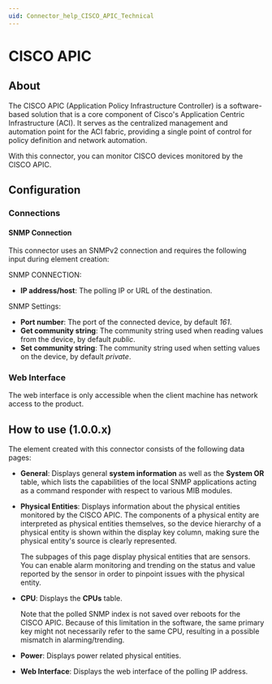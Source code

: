 ```yaml
---
uid: Connector_help_CISCO_APIC_Technical
---
```


# CISCO APIC

## About

The CISCO APIC (Application Policy Infrastructure Controller) is a software-based solution that is a core component of Cisco's Application Centric Infrastructure (ACI). It serves as the centralized management and automation point for the ACI fabric, providing a single point of control for policy definition and network automation.

With this connector, you can monitor CISCO devices monitored by the CISCO APIC.

## Configuration

### Connections

#### SNMP Connection

This connector uses an SNMPv2 connection and requires the following input during element creation:

SNMP CONNECTION:

- **IP address/host**: The polling IP or URL of the destination.

SNMP Settings:

- **Port number**: The port of the connected device, by default *161*.
- **Get community string**: The community string used when reading values from the device, by default *public*.
- **Set community string**: The community string used when setting values on the device, by default *private*.

### Web Interface

The web interface is only accessible when the client machine has network access to the product.

## How to use (1.0.0.x)

The element created with this connector consists of the following data pages:

- **General**: Displays general **system information** as well as the **System OR** table, which lists the capabilities of the local SNMP applications acting as a command responder with respect to various MIB modules.

- **Physical Entities**: Displays information about the physical entities monitored by the CISCO APIC. The components of a physical entity are interpreted as physical entities themselves, so the device hierarchy of a physical entity is shown within the display key column, making sure the physical entity's source is clearly represented.

  The subpages of this page display physical entities that are sensors. You can enable alarm monitoring and trending on the status and value reported by the sensor in order to pinpoint issues with the physical entity.

- **CPU**: Displays the **CPUs** table.

  Note that the polled SNMP index is not saved over reboots for the CISCO APIC. Because of this limitation in the software, the same primary key might not necessarily refer to the same CPU, resulting in a possible mismatch in alarming/trending.

- **Power**: Displays power related physical entities.

- **Web Interface**: Displays the web interface of the polling IP address.
